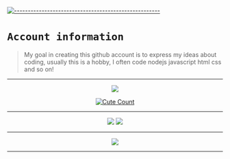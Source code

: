 [![-----------------------------------------------------](https://raw.githubusercontent.com/andreasbm/readme/master/assets/lines/colored.png)](#table-of-contents)

# `Account information`
> My goal in creating this github account is to express my ideas about coding, usually this is a hobby, I often code nodejs javascript html css and so on!  

---------

<p align="center">
  <a href="https://github.com/CupMenolakMcy"><img src="https://cardivo.vercel.app/api?name=YusupKakuu&description=Hi,%20Im%20Npnpicyy%20and%20i%20love%20watching%20Anime&image=https://telegra.ph/file/d8c61365e04b2da52871a.jpg/revision/latest?cb=20200606024545&usqp=CAU&usqp=CAU&backgroundColor=%23ecf0f1&instagram=yusupk_.&github=HindiaFtNpc&pattern=leaf&colorPattern=%23eaeaea" /><a>
</p>

<p align="center">
<a href="https://youtube.com/@YUSUP909"><img alt="Cute Count" src="https://count.getloli.com/get/@HindiaFtNpc?theme=rule34"/></a>
</p>

------

<p align="center">
<img src="http://github-profile-summary-cards.vercel.app/api/cards/profile-details?username=HindiaFtNpc&theme=dracula" />
  <a href="https://github.com/HindiaFtNpc"><img src="https://github-readme-streak-stats.herokuapp.com/?user=HindiaFtNpc&theme=tokyonight&hide_border=false&properties=background&border=%239611C5FF" /><a>
</p>

------

<p align="center">
<img src="https://spotify-github-profile.vercel.app/api/view.svg?uid=31clwo7edqwwy7heid576bz6xuue&cover_image=true&theme=natemoo-re&show_offline=true&background_color=121212&bar_color=53b14f&bar_color_cover=false&background_color=121212&bar_color=53b14f&bar_color_cover=true" />
</p>

------
